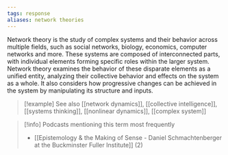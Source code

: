 ```yaml
---
tags: response
aliases: network theories
---
```


Network theory is the study of complex systems and their behavior across multiple fields, such as social networks, biology, economics, computer networks and more. These systems are composed of interconnected parts, with individual elements forming specific roles within the larger system. Network theory examines the behavior of these disparate elements as a unified entity, analyzing their collective behavior and effects on the system as a whole. It also considers how progressive changes can be achieved in the system by manipulating its structure and inputs.

> [!example] See also
> [[network dynamics]], [[collective intelligence]], [[systems thinking]], [[nonlinear dynamics]], [[complex system]]

> [!info] Podcasts mentioning this term most frequently
> * [[Epistemology & the Making of Sense - Daniel Schmachtenberger at the Buckminster Fuller Institute]] (2)